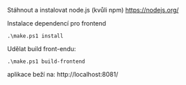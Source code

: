 Stáhnout a instalovat node.js (kvůli npm)
https://nodejs.org/


Instalace dependencí pro frontend

`.\make.ps1 install`


Udělat build front-endu:

`.\make.ps1 build-frontend`

aplikace beží na:
http://localhost:8081/
